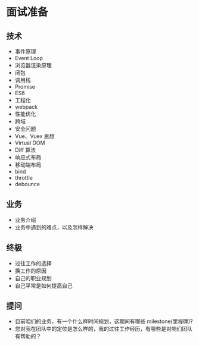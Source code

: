 # 面试准备
## 技术

- 事件原理
- Event Loop
- 浏览器渲染原理
- 闭包
- 调用栈
- Promise
- ES6
- 工程化
- webpack
- 性能优化
- 跨域
- 安全问题
- Vue、Vuex 思想
- Virtual DOM
- Diff 算法
- 响应式布局
- 移动端布局
- bind
- throttle
- debounce

## 业务

- 业务介绍
- 业务中遇到的难点，以及怎样解决

## 终极

- 过往工作的选择
- 换工作的原因
- 自己的职业规划
- 自己平常是如何提高自己


## 提问

- 目前咱们的业务，有一个什么样时间规划，这期间有哪些 milestone(里程碑)?
- 您对我在团队中的定位是怎么样的，我的过往工作经历，有哪些是对咱们团队有帮助的？

